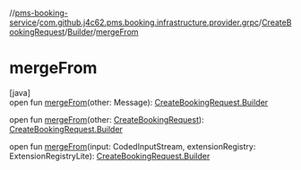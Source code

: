 //[pms-booking-service](../../../../index.md)/[com.github.j4c62.pms.booking.infrastructure.provider.grpc](../../index.md)/[CreateBookingRequest](../index.md)/[Builder](index.md)/[mergeFrom](merge-from.md)

# mergeFrom

[java]\
open fun [mergeFrom](merge-from.md)(other: Message): [CreateBookingRequest.Builder](index.md)

open fun [mergeFrom](merge-from.md)(other: [CreateBookingRequest](../index.md)): [CreateBookingRequest.Builder](index.md)

open fun [mergeFrom](merge-from.md)(input: CodedInputStream, extensionRegistry: ExtensionRegistryLite): [CreateBookingRequest.Builder](index.md)